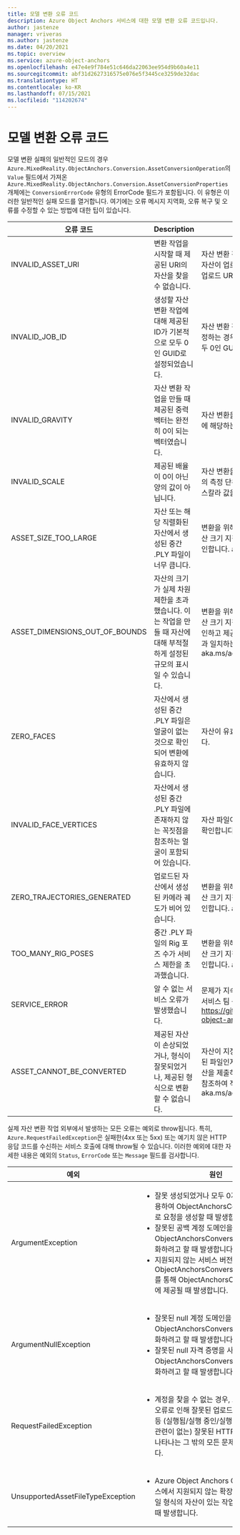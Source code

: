 ```yaml
---
title: 모델 변환 오류 코드
description: Azure Object Anchors 서비스에 대한 모델 변환 오류 코드입니다.
author: jastenze
manager: vriveras
ms.author: jastenze
ms.date: 04/20/2021
ms.topic: overview
ms.service: azure-object-anchors
ms.openlocfilehash: e47e4e9f784e51c646da22063ee954d9b60a4e11
ms.sourcegitcommit: abf31d2627316575e076e5f3445ce3259de32dac
ms.translationtype: HT
ms.contentlocale: ko-KR
ms.lasthandoff: 07/15/2021
ms.locfileid: "114202674"
---
```

# <a name="model-conversion-error-codes"></a>모델 변환 오류 코드

모델 변환 실패의 일반적인 모드의 경우 `Azure.MixedReality.ObjectAnchors.Conversion.AssetConversionOperation`의 `Value` 필드에서 가져온 `Azure.MixedReality.ObjectAnchors.Conversion.AssetConversionProperties` 개체에는 `ConversionErrorCode` 유형의 ErrorCode 필드가 포함됩니다. 이 유형은 이러한 일반적인 실패 모드를 열거합니다. 여기에는 오류 메시지 지역화, 오류 복구 및 오류를 수정할 수 있는 방법에 대한 팁이 있습니다.

| 오류 코드                    | Description                       |  완화 방법                       |
| ---                      | ---                               | ---                               |
| INVALID_ASSET_URI | 변환 작업을 시작할 때 제공된 URI의 자산을 찾을 수 없습니다. | 자산 변환 작업을 트리거할 때 변환할 자산이 업로드된 서비스에서 가져온 업로드 URI를 제공합니다. |
| INVALID_JOB_ID | 생성할 자산 변환 작업에 대해 제공된 ID가 기본적으로 모두 0인 GUID로 설정되었습니다. | 자산 변환 작업을 만들 때 GUID를 지정하는 경우 GUID가 기본적으로 모두 0인 GUID가 아닌지 확인합니다. |
| INVALID_GRAVITY | 자산 변환 작업을 만들 때 제공된 중력 벡터는 완전히 0이 되는 벡터였습니다. | 자산 변환을 시작할 때 업로드된 자산에 해당하는 중력 벡터를 제공합니다. |
| INVALID_SCALE | 제공된 배율이 0이 아닌 양의 값이 아닙니다. | 자산 변환을 시작할 때 업로드된 자산의 측정 단위 배율(미터)에 해당하는 스칼라 값을 제공합니다. |
| ASSET_SIZE_TOO_LARGE | 자산 또는 해당 직렬화된 자산에서 생성된 중간 .PLY 파일이 너무 큽니다. | 변환을 위해 자산을 제출하기 전에 자산 크기 지침을 참조하여 적합성을 확인합니다. aka.ms/aoa/faq |
| ASSET_DIMENSIONS_OUT_OF_BOUNDS | 자산의 크기가 실제 차원 제한을 초과했습니다. 이는 작업을 만들 때 자산에 대해 부적절하게 설정된 규모의 표시일 수 있습니다. | 변환을 위해 자산을 제출하기 전에 자산 크기 지침을 참조하여 적합성을 확인하고 제공된 규모가 업로드된 자산과 일치하는지 확인합니다. aka.ms/aoa/faq |
| ZERO_FACES | 자산에서 생성된 중간 .PLY 파일은 얼굴이 없는 것으로 확인되어 변환에 유효하지 않습니다. | 자산이 유효한 메시지인지 확인합니다. |
| INVALID_FACE_VERTICES | 자산에서 생성된 중간 .PLY 파일에 존재하지 않는 꼭짓점을 참조하는 얼굴이 포함되어 있습니다. | 자산 파일이 올바르게 생성되었는지 확인합니다. |
| ZERO_TRAJECTORIES_GENERATED | 업로드된 자산에서 생성된 카메라 궤도가 비어 있습니다. | 변환을 위해 자산을 제출하기 전에 자산 크기 지침을 참조하여 적합성을 확인합니다. aka.ms/aoa/faq |
| TOO_MANY_RIG_POSES | 중간 .PLY 파일의 Rig 포즈 수가 서비스 제한을 초과했습니다. | 변환을 위해 자산을 제출하기 전에 자산 크기 지침을 참조하여 적합성을 확인합니다. aka.ms/aoa/faq |
| SERVICE_ERROR | 알 수 없는 서비스 오류가 발생했습니다. | 문제가 지속되면 Object Anchors 서비스 팀 구성원에게 문의합니다. https://github.com/Azure/azure-object-anchors/issues |
| ASSET_CANNOT_BE_CONVERTED | 제공된 자산이 손상되었거나, 형식이 잘못되었거나, 제공된 형식으로 변환할 수 없습니다. | 자산이 지정된 유형의 유효하게 생성된 파일인지 확인하고 변환을 위해 자산을 제출하기 전에 자산 크기 지침을 참조하여 적합성을 확인합니다. aka.ms/aoa/faq |

실제 자산 변환 작업 외부에서 발생하는 모든 오류는 예외로 throw됩니다. 특히, `Azure.RequestFailedException`은 실패한(4xx 또는 5xx) 또는 예기치 않은 HTTP 응답 코드를 수신하는 서비스 호출에 대해 throw될 수 있습니다. 이러한 예외에 대한 자세한 내용은 예외의 `Status`, `ErrorCode` 또는 `Message` 필드를 검사합니다.

| 예외                  | 원인                       |
| ---                      | ---                               |
| ArgumentException |  <ul><li>잘못 생성되었거나 모두 0개의 계정 ID를 사용하여 ObjectAnchorsConversionClient로 요청을 생성할 때 발생합니다.</li><li>잘못된 공백 계정 도메인을 사용하여 ObjectAnchorsConversionClient를 초기화하려고 할 때 발생합니다.</li><li>지원되지 않는 서비스 버전이 ObjectAnchorsConversionClientOptions를 통해 ObjectAnchorsConversionClient에 제공될 때 발생합니다.</li></ul> |
| ArgumentNullException | <ul><li>잘못된 null 계정 도메인을 사용하여 ObjectAnchorsConversionClient를 초기화하려고 할 때 발생합니다.</li><li>잘못된 null 자격 증명을 사용하여 ObjectAnchorsConversionClient를 초기화하려고 할 때 발생합니다.</li></ul> |
| RequestFailedException | <ul><li>계정을 찾을 수 없는 경우, 프런트 엔드 서비스 오류로 인해 잘못된 업로드 URI가 검색되는 등 (실행됨/실행 중인/실행할 작업의 상태와 관련이 없는) 잘못된 HTTP 상태 코드로 인해 나타나는 그 밖의 모든 문제에 대해 발생합니다.</li></ul> |
| UnsupportedAssetFileTypeException | <ul><li>Azure Object Anchors Conversion 서비스에서 지원되지 않는 확장명 또는 지정된 파일 형식의 자산이 있는 작업을 제출하려고 할 때 발생합니다.</li></ul> |